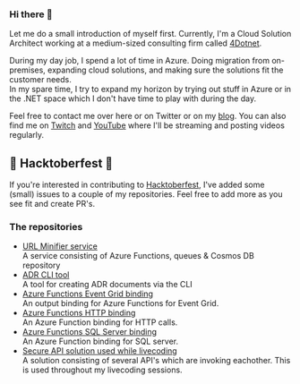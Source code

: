 ### Hi there 👋

Let me do a small introduction of myself first.
Currently, I'm a Cloud Solution Architect working at a medium-sized consulting firm called [4Dotnet](https://www.4dotnet.nl/).

During my day job, I spend a lot of time in Azure. Doing migration from on-premises, expanding cloud solutions, and making sure the solutions fit the customer needs.  
In my spare time, I try to expand my horizon by trying out stuff in Azure or in the .NET space which I don't have time to play with during the day.

Feel free to contact me over here or on Twitter or on my [blog](https://jan-v.nl/).
You can also find me on [Twitch](https://www.twitch.tv/jandev) and [YouTube](https://www.youtube.com/channel/UCLfd7HBMLYJ0Muou1ihl_DA) where I'll be streaming and posting videos regularly.

## 🎃 Hacktoberfest 🎃

If you're interested in contributing to [Hacktoberfest](https://hacktoberfest.digitalocean.com/), I've added some (small) issues to a couple of my repositories. Feel free to add more as you see fit and create PR's.

### The repositories

* [URL Minifier service](https://github.com/Jandev/minifier)  
  A service consisting of Azure Functions, queues & Cosmos DB repository
* [ADR CLI tool](https://github.com/Jandev/adr-cli)  
  A tool for creating ADR documents via the CLI
* [Azure Functions Event Grid binding](https://github.com/Jandev/azurefunctions-eventgrid)  
  An output binding for Azure Functions for Event Grid.
* [Azure Functions HTTP binding](https://github.com/Jandev/azurefunctions-httpbinding)  
  An Azure Function binding for HTTP calls. 
* [Azure Functions SQL Server binding](https://github.com/Jandev/azurefunctions-sqlbinding)  
  An Azure Function binding for SQL server.
* [Secure API solution used while livecoding](https://github.com/Jandev/secure-apis)  
  A solution consisting of several API's which are invoking eachother. This is used throughout my livecoding sessions. 
